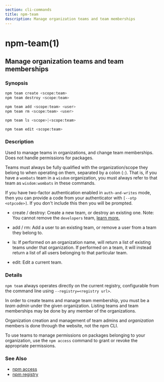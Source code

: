 ```yaml
---
section: cli-commands
title: npm-team
description: Manage organization teams and team memberships
---
```


# npm-team(1)

## Manage organization teams and team memberships

### Synopsis

```bash
npm team create <scope:team>
npm team destroy <scope:team>

npm team add <scope:team> <user>
npm team rm <scope:team> <user>

npm team ls <scope>|<scope:team>

npm team edit <scope:team>
```

### Description

Used to manage teams in organizations, and change team memberships. Does not
handle permissions for packages.

Teams must always be fully qualified with the organization/scope they belong to
when operating on them, separated by a colon (`:`). That is, if you have a `wombats` team in a `wisdom` organization, you must always refer to that team as `wisdom:wombats` in these commands.

If you have two-factor authentication enabled in `auth-and-writes` mode, then you can provide a code from your authenticator with `[--otp <otpcode>]`. If you don't include this then you will be prompted.

- create / destroy:
  Create a new team, or destroy an existing one. Note: You cannot remove the `developers` team, <a href="https://docs.npmjs.com/about-developers-team" target="_blank">learn more.</a>
- add / rm:
  Add a user to an existing team, or remove a user from a team they belong to.

- ls:
  If performed on an organization name, will return a list of existing teams
  under that organization. If performed on a team, it will instead return a list
  of all users belonging to that particular team.

- edit:
  Edit a current team.

### Details

`npm team` always operates directly on the current registry, configurable from
the command line using `--registry=<registry url>`.

In order to create teams and manage team membership, you must be a _team admin_
under the given organization. Listing teams and team memberships may be done by
any member of the organizations.

Organization creation and management of team admins and _organization_ members
is done through the website, not the npm CLI.

To use teams to manage permissions on packages belonging to your organization,
use the `npm access` command to grant or revoke the appropriate permissions.

### See Also

- [npm access](/cli-commands/npm-access)
- [npm registry](/using-npm/registry)

